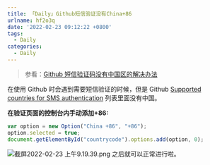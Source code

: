 ```yaml
---
title: 「Daily」Github短信验证没有China+86
urlname: hf2o3q
date: '2022-02-23 09:12:22 +0800'
tags:
  - Daily
categories:
  - Daily
---
```


> 参看：[Github 短信验证码没有中国区的解决办法](http://blog.csdn.net/aa464971/article/details/83860319)

在使用 Github 时会遇到需要短信验证的时候，但是 Github [Supported countries for SMS authentication](https://docs.github.com/en/authentication/securing-your-account-with-two-factor-authentication-2fa/countries-where-sms-authentication-is-supported#supported-countries-for-sms-authentication) 列表里面没有中国。

**在验证页面的控制台内手动添加+86:**

```javascript
var option = new Option("China +86", "+86");
option.selected = true;
document.getElementById("countrycode").options.add(option, 0);
```

![截屏2022-02-23 上午9.19.39.png](https://cdn.nlark.com/yuque/0/2022/png/250093/1645579195903-b508f2b4-f601-4a6a-ad61-f1cd73883a96.png#clientId=u3bbf9ba1-ede0-4&crop=0&crop=0&crop=1&crop=1&from=drop&id=uf1e392e7&margin=%5Bobject%20Object%5D&name=%E6%88%AA%E5%B1%8F2022-02-23%20%E4%B8%8A%E5%8D%889.19.39.png&originHeight=326&originWidth=822&originalType=binary∶=1&rotation=0&showTitle=false&size=45285&status=done&style=none&taskId=u37690628-b5be-4f1d-836e-0f3acb3db67&title=)
之后就可以正常进行啦。
